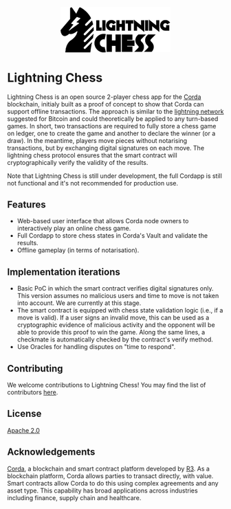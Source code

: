 <p align="center">
  <img src="./lightning-chess-full-logo.png" alt="Lightning Chess" width="256">
</p>

# Lightning Chess

Lightning Chess is an open source 2-player chess app for the [Corda](https://corda.net) blockchain, initialy built as a proof of concept to show that Corda can support offline transactions. The approach is similar to the [lightning network](https://lightning.network) suggested for Bitcoin and could theoretically be applied to any turn-based games. In short, two transactions are required to fully store a chess game on ledger, one to create the game and another to declare the winner (or a draw). In the meantime, players move pieces without notarising transactions, but by exchanging digital signatures on each move. The lightning chess protocol ensures that the smart contract will cryptographically verify the validity of the results.

Note that Lightning Chess is still under development, the full Cordapp is still not functional and it's not recommended for production use.

## Features

* Web-based user interface that allows Corda node owners to interactively play an online chess game.
* Full Cordapp to store chess states in Corda's Vault and validate the results. 
* Offline gameplay (in terms of notarisation).

## Implementation iterations

- Basic PoC in which the smart contract verifies digital signatures only. This version assumes no malicious users and time to move is not taken into account. We are currently at this stage.
- The smart contract is equipped with chess state validation logic (i.e., if a move is valid). If a user signs an invalid move, this can be used as a cryptographic evidence of malicious activity and the opponent will be able to provide this proof to win the game. Along the same lines, a checkmate is automatically checked by the contract's verify method. 
- Use Oracles for handling disputes on "time to respond".

## Contributing

We welcome contributions to Lightning Chess! You may find the list of contributors [here](./CONTRIBUTORS.md).

## License

[Apache 2.0](./LICENSE.md)

## Acknowledgements

[Corda](https://corda.net), a blockchain and smart contract platform developed by [R3](https://r3.com). As a blockchain platform, Corda allows parties to transact directly, with value. Smart contracts allow Corda to do this using complex agreements and any asset type. This capability has broad applications across industries including finance, supply chain and healthcare.
